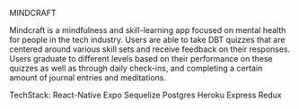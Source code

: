 
MINDCRAFT

Mindcraft is a mindfulness and skill-learning app focused on mental health for people
in the tech industry. Users are able to take DBT quizzes that are centered around various skill sets and 
receive feedback on their responses. 
Users graduate to different levels based on their performance on these quizzes as well as through daily check-ins,
and completing a certain amount of journal entries and meditations. 


TechStack: 
React-Native
Expo
Sequelize
Postgres
Heroku
Express 
Redux
